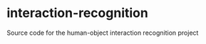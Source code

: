interaction-recognition
=======================

Source code for the human-object interaction recognition project
